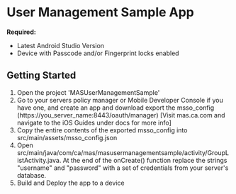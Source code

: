 # User Management Sample App

**Required:**
* Latest Android Studio Version
* Device with Passcode and/or Fingerprint locks enabled

## Getting Started
1. Open the project 'MASUserManagementSample'
2. Go to your servers policy manager or Mobile Developer Console if you have one, and create an app and download export the msso_config (https://you_server_name:8443/oauth/manager) [Visit mas.ca.com and navigate to the iOS Guides under docs for more info]
3. Copy the entire contents of the exported msso_config into src/main/assets/msso_config.json
4. Open src/main/java/com/ca/mas/masusermanagementsample/activity/GroupListActivity.java. At the end of the onCreate() function replace the strings "username" and "password" with a set of credentials from your server's database.
5. Build and Deploy the app to a device

